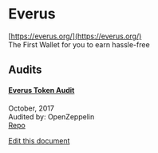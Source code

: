 
# Everus
  
[https://everus.org/](https://everus.org/)<br>
The First Wallet for you to earn hassle-free


## Audits



#### [Everus Token Audit](https://blog.openzeppelin.com/everus-token-audit-a05f0959534e/)

October, 2017<br>
Audited by: OpenZeppelin<br>
[Repo](https://github.com/EverusWorld/Contracts/blob/41cd2da8382225b5f6e5eebd5eafae9dc9ae1b85/EVR_V2)
      

  





[Edit this document](https://github.com/ConsenSys/blockchainSecurityDB/blob/master/projects/everus.json)